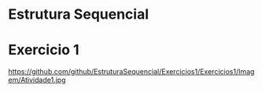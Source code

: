 # Estrutura Sequencial

# Exercicio 1 

https://github.com/github/EstruturaSequencial/Exercicios1/Exercicios1/Imagem/Atividade1.jpg 
